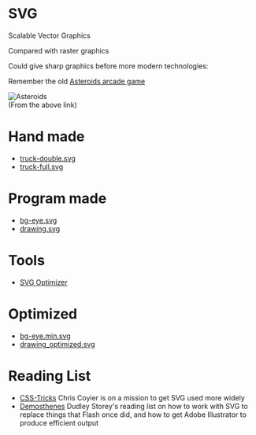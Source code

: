 # SVG

Scalable Vector Graphics

Compared with raster graphics

Could give sharp graphics before more modern technologies:

Remember the old [Asteroids arcade game](http://www.arcade-museum.com/game_detail.php?game_id=6939)

![Asteroids](http://www.arcade-museum.com/images/118/1181242049100.png)<br>(From the above link)

# Hand made
* [truck-double.svg](image/201501-des/truck-double.svg)
* [truck-full.svg](image/201501-des/truck-full.svg)

# Program made
* [bg-eye.svg](image/201501-des/bg-eye.svg)
* [drawing.svg](image/201501-des/drawing.svg)

# Tools
* [SVG Optimizer](http://petercollingridge.appspot.com/svg-optimiser)

# Optimized
* [bg-eye.min.svg](image/201501-des/bg-eye.min.svg)
* [drawing_optimized.svg](image/201501-des/drawing_optimized.svg)

# Reading List
* [CSS-Tricks](http://css-tricks.com/mega-list-svg-information/) Chris Coyier is
  on a mission to get SVG used more widely
* [Demosthenes](http://demosthenes.info/blog/970/Web-Developer-Reading-List-Introduction-to-SVG)
  Dudley Storey's reading list on how to work with SVG to replace things that
  Flash once did, and how to get Adobe Illustrator to produce efficient output
